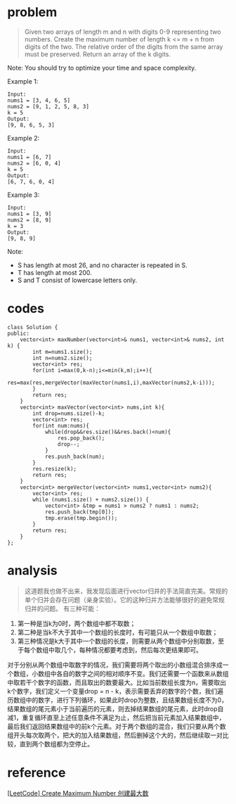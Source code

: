 # problem
>Given two arrays of length m and n with digits 0-9 representing two numbers. Create the maximum number of length k <= m + n from digits of the two. The relative order of the digits from the same array must be preserved. Return an array of the k digits.

Note: You should try to optimize your time and space complexity.

Example 1:
```
Input:
nums1 = [3, 4, 6, 5]
nums2 = [9, 1, 2, 5, 8, 3]
k = 5
Output:
[9, 8, 6, 5, 3]
```
Example 2:
```
Input:
nums1 = [6, 7]
nums2 = [6, 0, 4]
k = 5
Output:
[6, 7, 6, 0, 4]
```
Example 3:
```
Input:
nums1 = [3, 9]
nums2 = [8, 9]
k = 3
Output:
[9, 8, 9]
```
Note:

- S has length at most 26, and no character is repeated in S.
- T has length at most 200.
- S and T consist of lowercase letters only.


# codes
```
class Solution {
public:
    vector<int> maxNumber(vector<int>& nums1, vector<int>& nums2, int k) {
        int m=nums1.size();
        int n=nums2.size();
        vector<int> res;
        for(int i=max(0,k-n);i<=min(k,m);i++){
            res=max(res,mergeVector(maxVector(nums1,i),maxVector(nums2,k-i)));
        }
        return res;
    }
    vector<int> maxVector(vector<int> nums,int k){
        int drop=nums.size()-k;
        vector<int> res;
        for(int num:nums){
            while(drop&&res.size()&&res.back()<num){
                res.pop_back();
                drop--;
            }
            res.push_back(num);
        }
        res.resize(k);
        return res;
    }
    vector<int> mergeVector(vector<int> nums1,vector<int> nums2){
        vector<int> res;
        while (nums1.size() + nums2.size()) {
            vector<int> &tmp = nums1 > nums2 ? nums1 : nums2;
            res.push_back(tmp[0]);
            tmp.erase(tmp.begin());
        }
        return res;
    }
};
```

# analysis
>这道题我也做不出来，我发现后面进行vector归并的手法简直完美。常规的单个归并会存在问题（亲身实验）。它的这种归并方法能够很好的避免常规归并的问题。
有三种可能：
1. 第一种是当k为0时，两个数组中都不取数；
2. 第二种是当k不大于其中一个数组的长度时，有可能只从一个数组中取数；
3. 第三种情况是k大于其中一个数组的长度，则需要从两个数组中分别取数，至于每个数组中取几个，每种情况都要考虑到，然后每次更结果即可。

对于分别从两个数组中取数字的情况，我们需要将两个取出的小数组混合排序成一个数组，小数组中各自的数字之间的相对顺序不变。我们还需要一个函数来从数组中取若干个数字的函数，而且取出的数要最大。比如当前数组长度为n，需要取出k个数字，我们定义一个变量drop = n - k，表示需要丢弃的数字的个数，我们遍历数组中的数字，进行下列循环，如果此时drop为整数，且结果数组长度不为0，结果数组的尾元素小于当前遍历的元素，则去掉结果数组的尾元素，此时drop自减1，重复循环直至上述任意条件不满足为止，然后把当前元素加入结果数组中，最后我们返回结果数组中的前k个元素。对于两个数组的混合，我们只要从两个数组开头每次取两个，把大的加入结果数组，然后删掉这个大的，然后继续取一对比较，直到两个数组都为空停止。

# reference

[[LeetCode] Create Maximum Number 创建最大数][1]

[1]: https://www.cnblogs.com/grandyang/p/5136749.html